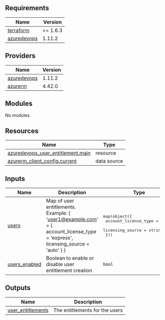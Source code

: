 ## Requirements

| Name | Version |
|------|---------|
| <a name="requirement_terraform"></a> [terraform](#requirement\_terraform) | >= 1.6.3 |
| <a name="requirement_azuredevops"></a> [azuredevops](#requirement\_azuredevops) | 1.11.2 |

## Providers

| Name | Version |
|------|---------|
| <a name="provider_azuredevops"></a> [azuredevops](#provider\_azuredevops) | 1.11.2 |
| <a name="provider_azurerm"></a> [azurerm](#provider\_azurerm) | 4.42.0 |

## Modules

No modules.

## Resources

| Name | Type |
|------|------|
| [azuredevops_user_entitlement.main](https://registry.terraform.io/providers/microsoft/azuredevops/1.11.2/docs/resources/user_entitlement) | resource |
| [azurerm_client_config.current](https://registry.terraform.io/providers/hashicorp/azurerm/latest/docs/data-sources/client_config) | data source |

## Inputs

| Name | Description | Type | Default | Required |
|------|-------------|------|---------|:--------:|
| <a name="input_users"></a> [users](#input\_users) | Map of user entitlements. Example: { 'user1@example.com' = { account\_license\_type = 'express', licensing\_source = 'auto' } } | <pre>map(object({<br/>    account_license_type = string<br/>    licensing_source     = string<br/>  }))</pre> | n/a | yes |
| <a name="input_users_enabled"></a> [users\_enabled](#input\_users\_enabled) | Boolean to enable or disable user entitlement creation | `bool` | `true` | no |

## Outputs

| Name | Description |
|------|-------------|
| <a name="output_user_entitlements"></a> [user\_entitlements](#output\_user\_entitlements) | The entitlements for the users |
